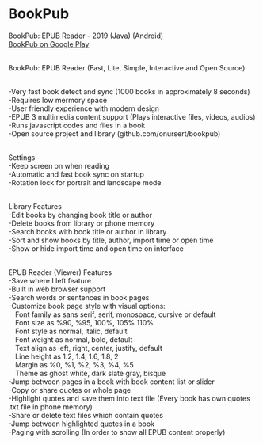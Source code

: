 # BookPub
 BookPub: EPUB Reader - 2019 (Java) (Android)<br>
 <a href="https://play.google.com/store/apps/details?id=com.github.onursert.bookpub">BookPub on Google Play</a><br><br>

BookPub: EPUB Reader (Fast, Lite, Simple, Interactive and Open Source)<br><br>

-Very fast book detect and sync (1000 books in approximately 8 seconds)<br>
-Requires low mermory space<br>
-User friendly experience with modern design<br>
-EPUB 3 multimedia content support (Plays interactive files, videos, audios)<br>
-Runs javascript codes and files in a book<br>
-Open source project and library (github.com/onursert/bookpub)<br><br>

Settings<br>
-Keep screen on when reading<br>
-Automatic and fast book sync on startup<br>
-Rotation lock for portrait and landscape mode<br><br>

Library Features<br>
-Edit books by changing book title or author<br>
-Delete books from library or phone memory<br>
-Search books with book title or author in library<br>
-Sort and show books by title, author, import time or open time<br>
-Show or hide import time and open time on interface<br><br>

EPUB Reader (Viewer) Features<br>
-Save where I left feature<br>
-Built in web browser support<br>
-Search words or sentences in book pages<br>
-Customize book page style with visual options:<br>
&emsp;Font family as sans serif, serif, monospace, cursive or default<br>
&emsp;Font size as %90, %95, 100%, 105% 110%<br>
&emsp;Font style as normal, italic, default<br>
&emsp;Font weight as normal, bold, default<br>
&emsp;Text align as left, right, center, justify, default<br>
&emsp;Line height as 1.2, 1.4, 1.6, 1.8, 2<br>
&emsp;Margin as %0, %1, %2, %3, %4, %5<br>
&emsp;Theme as ghost white, dark slate gray, bisque<br>
-Jump between pages in a book with book content list or slider<br>
-Copy or share quotes or whole page<br>
-Highlight quotes and save them into text file (Every book has own quotes .txt file in phone memory)<br>
-Share or delete text files which contain quotes<br>
-Jump between highlighted quotes in a book<br>
-Paging with scrolling (In order to show all EPUB content properly)<br><br>
